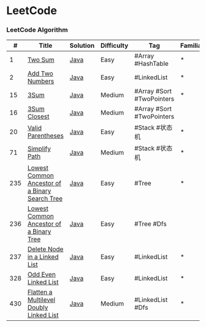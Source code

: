 LeetCode
======

### LeetCode Algorithm

| # | Title | Solution | Difficulty | Tag | Familiarity | 
|---| ----- | -------- | ---------- | --- | ----------- |
|1| [Two Sum](https://leetcode-cn.com/problems/two-sum) | [Java](./src/algorithm/twoSum) | Easy | #Array #HashTable | * |
|2| [Add Two Numbers](https://leetcode-cn.com/problems/add-two-numbers) | [Java](./src/algorithm/addTwoNumbers) | Easy | #LinkedList | * |
|15| [3Sum](https://leetcode-cn.com/problems/3sum) | [Java](./src/algorithm/threeSum) | Medium | #Array #Sort #TwoPointers | * | 
|16| [3Sum Closest](https://leetcode-cn.com/problems/3sum-closest) | [Java](./src/algorithm/threeSumClosest) | Medium | #Array #Sort #TwoPointers |  | 
|20| [Valid Parentheses](https://leetcode-cn.com/problems/valid-parentheses) | [Java](./src/algorithm/validParentheses) | Easy | #Stack #状态机 | * | 
|71| [Simplify Path](https://leetcode-cn.com/problems/simplify-path) | [Java](./src/algorithm/simplifyPath) | Medium | #Stack #状态机 | * | 
|235| [Lowest Common Ancestor of a Binary Search Tree](https://leetcode-cn.com/problems/lowest-common-ancestor-of-a-binary-search-tree) | [Java](./src/algorithm/lowestCommonAncestorOfBinarySearchTree) | Easy | #Tree | * |
|236| [Lowest Common Ancestor of a Binary Tree](https://leetcode-cn.com/problems/lowest-common-ancestor-of-a-binary-tree) | [Java](./src/algorithm/lowestCommonAncestorOfBinaryTree) | Easy | #Tree #Dfs |  |
|237| [Delete Node in a Linked List](https://leetcode-cn.com/problems/delete-node-in-a-linked-list) | [Java](./src/algorithm/deleteNodeInALinkedList) | Easy | #LinkedList | * |
|328| [Odd Even Linked List](https://leetcode-cn.com/problems/odd-even-linked-list) | [Java](./src/algorithm/oddEvenLinkedList) | Easy | #LinkedList | * |
|430| [Flatten a Multilevel Doubly Linked List](https://leetcode-cn.com/problems/flatten-a-multilevel-doubly-linked-list) | [Java](./src/algorithm/flattenAMultilevelDoublyLinkedList) | Medium | #LinkedList #Dfs | * | 
